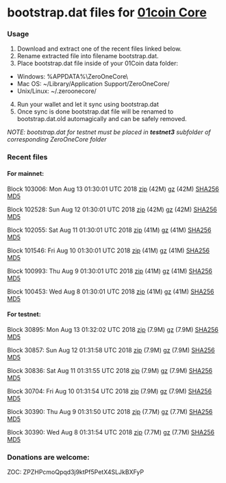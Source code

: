 # bootstrap.dat files for [01coin Core](https://01coin.io)

### Usage

1. Download and extract one of the recent files linked below.
2. Rename extracted file into filename bootstrap.dat.
3. Place bootstrap.dat file inside of your 01Coin data folder:
 - Windows: %APPDATA%\ZeroOneCore\
 - Mac OS: ~/Library/Application Support/ZeroOneCore/
 - Unix/Linux: ~/.zeroonecore/
4. Run your wallet and let it sync using bootstrap.dat
5. Once sync is done bootstrap.dat file will be renamed to bootstrap.dat.old automagically and can be safely removed.

_NOTE: bootstrap.dat for testnet must be placed in **testnet3** subfolder of corresponding ZeroOneCore folder_

### Recent files

#### For mainnet:

Block 103006: Mon Aug 13 01:30:01 UTC 2018 [zip](https://files.01coin.io/mainnet/2018-08-13/bootstrap.dat.zip) (42M) [gz](https://files.01coin.io/mainnet/2018-08-13/bootstrap.dat.tar.gz) (42M) [SHA256](https://files.01coin.io/mainnet/2018-08-13/sha256.txt) [MD5](https://files.01coin.io/mainnet/2018-08-13/md5.txt)

Block 102528: Sun Aug 12 01:30:01 UTC 2018 [zip](https://files.01coin.io/mainnet/2018-08-12/bootstrap.dat.zip) (42M) [gz](https://files.01coin.io/mainnet/2018-08-12/bootstrap.dat.tar.gz) (42M) [SHA256](https://files.01coin.io/mainnet/2018-08-12/sha256.txt) [MD5](https://files.01coin.io/mainnet/2018-08-12/md5.txt)

Block 102055: Sat Aug 11 01:30:01 UTC 2018 [zip](https://files.01coin.io/mainnet/2018-08-11/bootstrap.dat.zip) (41M) [gz](https://files.01coin.io/mainnet/2018-08-11/bootstrap.dat.tar.gz) (41M) [SHA256](https://files.01coin.io/mainnet/2018-08-11/sha256.txt) [MD5](https://files.01coin.io/mainnet/2018-08-11/md5.txt)

Block 101546: Fri Aug 10 01:30:01 UTC 2018 [zip](https://files.01coin.io/mainnet/2018-08-10/bootstrap.dat.zip) (41M) [gz](https://files.01coin.io/mainnet/2018-08-10/bootstrap.dat.tar.gz) (41M) [SHA256](https://files.01coin.io/mainnet/2018-08-10/sha256.txt) [MD5](https://files.01coin.io/mainnet/2018-08-10/md5.txt)

Block 100993: Thu Aug  9 01:30:01 UTC 2018 [zip](https://files.01coin.io/mainnet/2018-08-09/bootstrap.dat.zip) (41M) [gz](https://files.01coin.io/mainnet/2018-08-09/bootstrap.dat.tar.gz) (41M) [SHA256](https://files.01coin.io/mainnet/2018-08-09/sha256.txt) [MD5](https://files.01coin.io/mainnet/2018-08-09/md5.txt)

Block 100453: Wed Aug  8 01:30:01 UTC 2018 [zip](https://files.01coin.io/mainnet/2018-08-08/bootstrap.dat.zip) (41M) [gz](https://files.01coin.io/mainnet/2018-08-08/bootstrap.dat.tar.gz) (41M) [SHA256](https://files.01coin.io/mainnet/2018-08-08/sha256.txt) [MD5](https://files.01coin.io/mainnet/2018-08-08/md5.txt)


#### For testnet:

Block 30895: Mon Aug 13 01:32:02 UTC 2018 [zip](https://files.01coin.io/testnet/2018-08-13/bootstrap.dat.zip) (7.9M) [gz](https://files.01coin.io/testnet/2018-08-13/bootstrap.dat.tar.gz) (7.9M) [SHA256](https://files.01coin.io/testnet/2018-08-13/sha256.txt) [MD5](https://files.01coin.io/testnet/2018-08-13/md5.txt)

Block 30857: Sun Aug 12 01:31:58 UTC 2018 [zip](https://files.01coin.io/testnet/2018-08-12/bootstrap.dat.zip) (7.9M) [gz](https://files.01coin.io/testnet/2018-08-12/bootstrap.dat.tar.gz) (7.9M) [SHA256](https://files.01coin.io/testnet/2018-08-12/sha256.txt) [MD5](https://files.01coin.io/testnet/2018-08-12/md5.txt)

Block 30836: Sat Aug 11 01:31:55 UTC 2018 [zip](https://files.01coin.io/testnet/2018-08-11/bootstrap.dat.zip) (7.9M) [gz](https://files.01coin.io/testnet/2018-08-11/bootstrap.dat.tar.gz) (7.9M) [SHA256](https://files.01coin.io/testnet/2018-08-11/sha256.txt) [MD5](https://files.01coin.io/testnet/2018-08-11/md5.txt)

Block 30704: Fri Aug 10 01:31:54 UTC 2018 [zip](https://files.01coin.io/testnet/2018-08-10/bootstrap.dat.zip) (7.9M) [gz](https://files.01coin.io/testnet/2018-08-10/bootstrap.dat.tar.gz) (7.9M) [SHA256](https://files.01coin.io/testnet/2018-08-10/sha256.txt) [MD5](https://files.01coin.io/testnet/2018-08-10/md5.txt)

Block 30390: Thu Aug  9 01:31:50 UTC 2018 [zip](https://files.01coin.io/testnet/2018-08-09/bootstrap.dat.zip) (7.7M) [gz](https://files.01coin.io/testnet/2018-08-09/bootstrap.dat.tar.gz) (7.7M) [SHA256](https://files.01coin.io/testnet/2018-08-09/sha256.txt) [MD5](https://files.01coin.io/testnet/2018-08-09/md5.txt)

Block 30390: Wed Aug  8 01:31:54 UTC 2018 [zip](https://files.01coin.io/testnet/2018-08-08/bootstrap.dat.zip) (7.7M) [gz](https://files.01coin.io/testnet/2018-08-08/bootstrap.dat.tar.gz) (7.7M) [SHA256](https://files.01coin.io/testnet/2018-08-08/sha256.txt) [MD5](https://files.01coin.io/testnet/2018-08-08/md5.txt)


### Donations are welcome:

ZOC: ZPZHPcmoQpqd3j9ktPf5PetX4SLJkBXFyP
